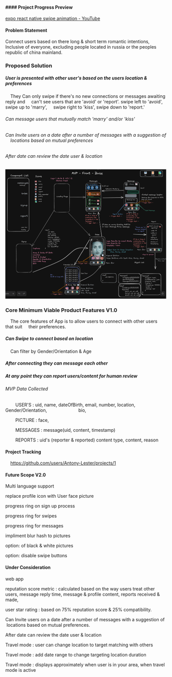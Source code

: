 #### #### Project Progress Preview

[expo react native swipe animation - YouTube](https://youtu.be/yK0X_rYv0Jo)

#### Problem Statement

Connect users based on there long & short term romantic intentions, Inclusive of everyone, excluding people located in russia or the peoples republic of china mainland.

### Proposed Solution

##### User is presented with other user's based on the users location & preferences

    They Can only swipe if there's no new connections or messages awaiting reply and     can't see users that are 'avoid' or 'report'. swipe left to 'avoid', swipe up to 'marry',     swipe right to 'kiss', swipe down to 'report.'

###### Can message users that mutually match 'marry' and/or 'kiss'

###### Can Invite users on a date after a number of messages with a suggestion of     locations based on mutual preferences

###### After date can review the date user & location

![base plan](mvp-base-front.png)

### Core Minimum Viable Product Features V1.0

    The core features of App is to allow users to connect with other users that suit     their preferences.

##### Can Swipe to connect based on location

    Can filter by Gender/Orientation & Age

##### After connecting they can message each other

##### At any point they can report users/content for human review

###### MVP Data Collected

        USER'S : uid, name, dateOfBirth, email, number, location, Gender/Orientation,                         bio,

        PICTURE : face,

        MESSAGES : message(uid, content, timestamp)

        REPORTS : uid's (reporter & reported) content type, content, reason

#### Project Tracking

    <https://github.com/users/Antony-Lester/projects/1>

#### Future Scope V2.0

Multi language support

replace profile icon  with User face picture

progress ring on sign up process

progress ring for swipes

progress ring for messages

impliment blur hash to pictures

option: of black & white pictures

option: disable swipe buttons

#### Under Consideration

web app

reputation score metric : calculated based on the way users treat other users, message reply time, message & profile content, reports received & made,

user star rating : based on 75% reputation score & 25% compatibility.

Can Invite users on a date after a number of messages with a suggestion of  locations based on mutual preferences.

After date can review the date user & location

Travel mode : user can change location to target matching with others

Travel mode : add date range to change targeting location duration

Travel mode : displays approximately when user is in your area, when travel mode is active
